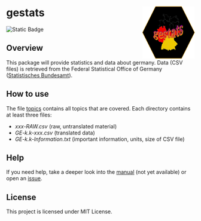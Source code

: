 # gestats <a href="https://github.com/BenSt099/gestats"><img src="logo/logo-final.svg" align="right" width="140" height="140"/></a>

![Static Badge](https://img.shields.io/badge/status-WIP-yellow)

## Overview

This package will provide statistics and data about germany. Data (CSV files) is retrieved from the Federal Statistical Office of Germany ([Statistisches Bundesamt](https://www-genesis.destatis.de/genesis/online)).

## How to use

The file [topics](data/topics.md) contains all topics that are covered. Each directory contains at least three files:

- *xxx-RAW.csv* (raw, untranslated material)
- *GE-k.k-xxx.csv* (translated data)
- *GE-k.k-Information.txt* (important information, units, size of CSV file)

## Help

If you need help, take a deeper look into the [manual](https://github.com/BenSt099/gestats) (not yet available)
or open an [issue](https://github.com/BenSt099/gestats/issues).

## License

This project is licensed under MIT License.